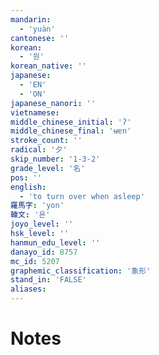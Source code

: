 ```yaml
---
mandarin:
  - 'yuàn'
cantonese: ''
korean:
  - '원'
korean_native: ''
japanese:
  - 'EN'
  - 'ON'
japanese_nanori: ''
vietnamese:
middle_chinese_initial: 'ʔ'
middle_chinese_final: 'ʉɐn'
stroke_count: ''
radical: '夕'
skip_number: '1-3-2'
grade_level: '名'
pos: ''
english:
  - 'to turn over when asleep'
羅馬字: 'yon'
韓文: '욘'
joyo_level: ''
hsk_level: ''
hanmun_edu_level: ''
danayo_id: 8757
mc_id: 5207
graphemic_classification: '象形'
stand_in: 'FALSE'
aliases:
---
```


# Notes

